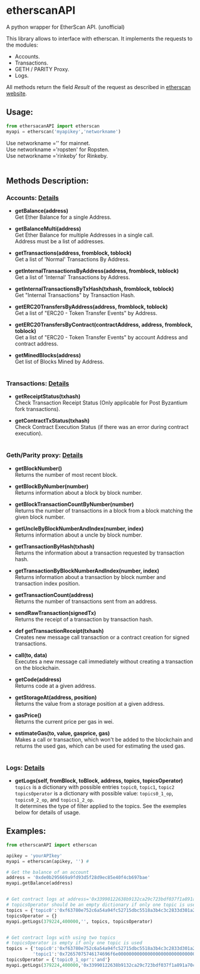 # etherscanAPI
A python wrapper for EtherScan API. (unofficial)

This library allows to interface with etherscan. It implements the requests to the modules:
* Accounts.
* Transactions.
* GETH / PARITY Proxy.
* Logs.

All methods return the field *Result* of the request as described in [etherscan website](https://etherscan.io/apis).

## Usage:
``` python
from ethersacanAPI import etherscan
myapi = etherscan('myapikey','networkname')
```
Use networkname ='' for mainnet.<br>
Use networkname ='ropsten' for Ropsten.<br>
Use networkname ='rinkeby' for Rinkeby.<br>
<br>

## Methods Description:

### Accounts: [Details](https://etherscan.io/apis#accounts)
* **getBalance(address)**<br>
Get Ether Balance for a single Address.<br>
 
* **getBalanceMulti(address)**<br>
Get Ether Balance for multiple Addresses in a single call.<br>
Address must be a list of addresses.<br>

* **getTransactions(address, fromblock, toblock)**<br>
Get a list of 'Normal' Transactions By Address.<br>

* **getInternalTransactionsByAddress(address, fromblock, toblock)**<br>
Get a list of 'Internal' Transactions by Address.<br>

* **getInternalTransactionsByTxHash(txhash, fromblock, toblock)**<br>
 Get "Internal Transactions" by Transaction Hash.<br>
  
* **getERC20TransfersByAddress(address, fromblock, toblock)**<br>
Get a list of "ERC20 - Token Transfer Events" by Address.<br>
    
* **getERC20TransfersByContract(contractAddress, address, fromblock, toblock)**<br>
Get a list of "ERC20 - Token Transfer Events" by account Address and contract address.<br>

* **getMinedBlocks(address)**<br>
Get list of Blocks Mined by Address.<br><br>



### Transactions: [Details](https://etherscan.io/apis#transactions)
* **getReceiptStatus(txhash)**<br>
Check Transaction Receipt Status (Only applicable for Post Byzantium fork transactions).<br>

* **getContractTxStatus(txhash)**<br>
Check Contract Execution Status (if there was an error during contract execution).<br><br>



### Geth/Parity proxy: [Details](https://etherscan.io/apis#proxy)
* **getBlockNumber()**<br>
Returns the number of most recent block.<br>

* **getBlockByNumber(number)**<br>
Returns information about a block by block number.<br>

* **getBlockTransactionCountByNumber(number)**<br>
Returns the number of transactions in a block from a block matching the given block number.<br>

* **getUncleByBlockNumberAndIndex(number, index)**<br>
Returns information about a uncle by block number.<br>

* **getTransactionByHash(txhash)**<br>
Returns the information about a transaction requested by transaction hash.<br>

* **getTransactionByBlockNumberAndIndex(number, index)**<br>
Returns information about a transaction by block number and transaction index position.<br>

* **getTransactionCount(address)**<br>
Returns the number of transactions sent from an address.<br>

* **sendRawTransaction(signedTx)**<br>
Returns the receipt of a transaction by transaction hash.<br>

* **def getTransactionReceipt(txhash)**<br>
Creates new message call transaction or a contract creation for signed transactions.<br>

* **call(to, data)**<br>
Executes a new message call immediately without creating a transaction on the blockchain.<br>

* **getCode(address)**<br>
Returns code at a given address.<br>

* **getStorageAt(address, position)**<br>
Returns the value from a storage position at a given address.<br>

* **gasPrice()**<br>
Returns the current price per gas in wei.<br>

* **estimateGas(to, value, gasprice, gas)**<br>
Makes a call or transaction, which won't be added to the blockchain and returns the used gas, which can be used for estimating the used gas.<br><br>


### Logs: [Details](https://etherscan.io/apis#logs)
* **getLogs(self, fromBlock, toBlock, address, topics, topicsOperator)**<br>
`topics` is a dictionary with possible entries `topic0`, `topic1`, `topic2`<br>
`topicsOperator` is a dictionary with possible value: `topics0_1_op`, `topics0_2_op`, and `topics1_2_op`.<br>
It determines the type of filter applied to the topics. See the exemples below for details of usage.



## Examples:

```python
from etherscanAPI import etherscan

apikey = 'yourAPIkey'
myapi = etherscan(apikey, '') #

# Get the balance of an account
address = '0xde0b295669a9fd93d5f28d9ec85e40f4cb697bae'
myapi.getBalance(address)


# Get contract logs at address='0x33990122638b9132ca29c723bdf037f1a891a70c' with topic0 = '0xf63780e752c6a54a94fc52715dbc5518a3b4c3c2833d301a204226548a2a8545', fromblock:379224 to block 4000000
# topicsOperator should be an empty dictionary if only one topic is used.
topics = {'topic0':'0xf63780e752c6a54a94fc52715dbc5518a3b4c3c2833d301a204226548a2a8545'}
topicsOperator = {}
myapi.getLogs(379224,400000,'', topics, topicsOperator)


# Get contract logs with using two topics
# topicsOperator is empty if only one topic is used
topics = {'topic0':'0xf63780e752c6a54a94fc52715dbc5518a3b4c3c2833d301a204226548a2a8545',
          'topic1':'0x72657075746174696f6e00000000000000000000000000000000000000000000'}
topicsOperator = {'topic0_1_opr':'and'}
myapi.getLogs(379224,400000,'0x33990122638b9132ca29c723bdf037f1a891a70c', topics, topicsOperator)

```


